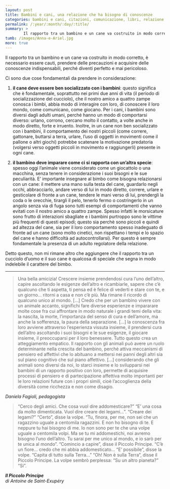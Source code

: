```yaml
---
layout: post
title: Bambini e cani, una relazione che ha bisogno di conoscenze
categories: bambini e cani, citazioni, comunicazione, libri, relazione
permalink: /:year/:month/:day/:title/
summary: >
        Il rapporto tra un bambino e un cane va costruito in modo corretto, è necessario essere cauti, prendere delle precauzioni e acquisire delle conoscenze indispensabili, perché diventi perfetto e mai pericoloso.
tumb: /images/Anna-e-Ariel.jpg
more: true
---
```

Il rapporto tra un bambino e un cane va costruito in modo corretto, è necessario essere cauti, prendere delle precauzioni e acquisire delle conoscenze indispensabili, perché diventi perfetto e mai pericoloso.

Ci sono due cose fondamentali da prendere in considerazione:

1. **il cane deve essere ben socializzato con i bambini**: questo significa che è fondamentale, soprattutto nei primi due anni di vita (il periodo di socializzazione del cucciolo), che il nostro amico a quattro zampe conosca i bimbi, abbia modo di interagire con loro, di conoscere il loro mondo, come comunicano, come giocano. Per i cani, i bambini sono diversi dagli adulti umani, perché hanno un modo di comportarsi diverso: urlano, corrono, cercano molto il contatto, a volte anche in modo diretto, forte e irruento. Inoltre, in un cane non ben socializzato con i bambini, il comportamento dei nostri piccoli (come correre, gattonare, buttarsi a terra, urlare, l’uso di oggetti in movimenti come il pallone o altri giochi) potrebbe scatenare la motivazione predatoria (volgersi verso oggetti piccoli in movimento e raggiungerli) presente in ogni cane.

2. **il bambino deve imparare come ci si rapporta con un’altra specie**: spesso oggi l’animale viene considerato come un giocattolo o una macchina, senza tenere in considerazione i suoi bisogni e le sue peculiarità. E’ importante insegnare al bimbo come bisogna relazionarsi con un cane: il mettere una mano sulla testa del cane, guardarlo negli occhi, abbracciarlo, andare verso di lui in modo diretto, correre, urlare e gesticolare di fronte a un cane, tendere le mani verso di lui, prendergli la coda o le orecchie, tirargli il pelo, tenerlo fermo o costringerlo in un angolo senza via di fuga sono tutti esempi di comportamenti che vanno evitati con il nostro amico a quattro zampe. Spesso infatti le morsicature sono frutto di interazioni sbagliate e i bambini purtroppo sono le vittime più frequenti di questi episodi; questo sia perchè sono piccoli e quindi ad altezza del cane, sia per il loro comportamento spesso inadeguato di fronte ad un cane (sono molto cinetici, non rispettano i tempi e lo spazio del cane e hanno difficoltà ad autocontrollarsi). Per questo è sempre fondamentale la presenza di un adulto regolatore della relazione.

Detto questo, non mi rimane altro che aggiungere che il rapporto tra un cucciolo d’uomo e il suo cane è qualcosa di speciale che segna in modo indelebile il carattere del bimbo.

<hr>

<blockquote cite="Daniela Fagioli">
<p>Una bella amicizia! Crescere insieme prendendosi cura l’uno dell’altro, capire ascoltando le esigenze dell’altro e ricambiarle, sapere che c’è qualcuno che ti aspetta, ti pensa ed è felice di vederti e stare con te, e un giorno… ritorni a casa e non c’è più. Ma rimane il ricordo di qualcuno unico al mondo. […] Credo che per un bambino vivere con un animale accanto, significhi fare diverse esperienze e impararare molte cose fra cui affrontare in modo naturale i grandi temi della vita: la nascita, la morte, l’importanza del senso di cura e dell’amore, ma anche la sofferenza, la paura della separazione. […] la conoscenza fra loro avviene attraverso l’esperienza vissuta insieme, il prendersi cura dell’altro ascoltando i suoi bisogni e le sue esigenze, il giocare insieme, il preoccuparsi per il loro benessere. Tutto questo crea un atteggiamento empatico. Il rapporto con gli animali può avere un ruolo determinante nella crescita del bambino, perché attiva meccanismi di pensiero ed affettivi che lo abituano a mettersi nei panni degli altri sia sul piano cognitivo che sul piano affettivo. […] considerando che gli animali sono diversi da noi, lo starci insieme e lo svilupparsi nei bambini di un rapporto positivo con loro, permette di acquisire processi di pensiero e di partecipazione affettiva molto importanti per le loro relazioni future con i propri simili, cioè l’accoglienza della diversità come ricchezza e non come disagio.</p>
</blockquote>
<cite>Daniela Fagioli, pedagogista</cite>

<blockquote cite="Antoine de Saint-Exupéry">
<p>“Cerco degli amici. Che cosa vuol dire addomesticare?” “E’ una cosa da molto dimenticata. Vuol dire creare dei legami…”. “Creare dei legami?” “Certo”, disse la volpe. “Tu, finora, per me, non sei che un ragazzino uguale a centomila ragazzini. E non ho bisogno di te. E neppure tu hai bisogno di me. Io non sono per te che una volpe uguale a centomila volpi. Ma se tu mi addomestichi, noi avremo bisogno l’uno dell’altro. Tu sarai per me unico al mondo, e io sarò per te unica al mondo”.
“Comincio a capire”, disse il Piccolo Principe. “C’è un fiore… credo che mi abbia addomesticato… “E’ possibile”, disse la volpe. “Capita di tutto sulla Terra…” “Oh! Non è sulla Terra”, disse il Piccolo Principe. La volpe sembrò perplessa: “Su un altro pianeta?” “Si”.</p>
</blockquote>
<cite><strong>Il Piccolo Principe</strong><br> di Antoine de Saint-Exupéry</cite>
